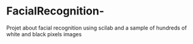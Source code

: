 # FacialRecognition-
Projet about facial recognition using scilab and a sample of hundreds of white and black pixels images 
